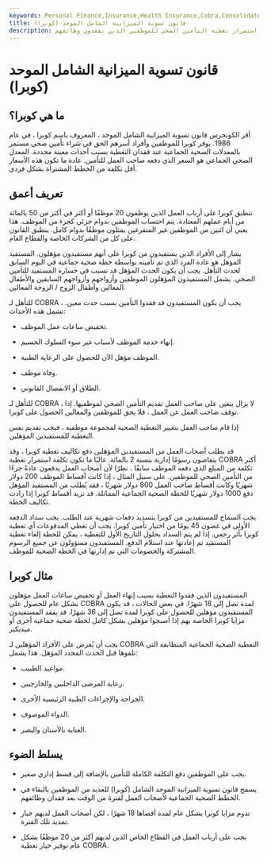 ```yaml
---
keywords: Personal Finance,Insurance,Health Insurance,Cobra,Consolidated Omnibus Budget Reconciliation act,Group Health Insurance Plans
title: قانون تسوية الميزانية الشامل الموحد (كوبرا)
description: ينص قانون تسوية الميزانية الشامل الموحد (كوبرا) على استمرار تغطية التأمين الصحي للموظفين الذين يفقدون وظائفهم.
---
```


# قانون تسوية الميزانية الشامل الموحد (كوبرا)
## ما هي كوبرا؟

أقر الكونجرس قانون تسوية الميزانية الشامل الموحد ، المعروف باسم كوبرا ، في عام 1986. يوفر كوبرا للموظفين وأفراد أسرهم الحق في شراء تأمين صحي مستمر بالمعدلات الصحية الجماعية عند فقدان التغطية بسبب أحداث معينة محددة. المعدل الصحي الجماعي هو السعر الذي دفعه صاحب العمل للتأمين. عادة ما تكون هذه الأسعار أقل تكلفة من الخطط المشتراة بشكل فردي.

## تعريف أعمق

تنطبق كوبرا على أرباب العمل الذين يوظفون 20 موظفًا أو أكثر في أكثر من 50 بالمائة من أيام عملهم المعتادة. يتم احتساب الموظفين بدوام جزئي كجزء من الموظف. هذا يعني أن اثنين من الموظفين غير المتفرغين يمثلون موظفًا بدوام كامل. ينطبق القانون على كل من الشركات الخاصة والقطاع العام.

يشار إلى الأفراد الذين يستفيدون من كوبرا على أنهم مستفيدون مؤهلون. المستفيد المؤهل هو عادة الفرد الذي تم تأمينه بواسطة خطة صحية جماعية في اليوم السابق لحدث التأهل. يجب أن يكون الحدث المؤهل قد تسبب في خسارة المستفيد للتأمين الصحي. يشمل المستفيدون المؤهلون الموظفين وأزواجهم وأزواجهم السابقين والأطفال المعالين وأطفال الزوج / الزوجة المعالين.

للتأهل لـ COBRA ، يجب أن يكون المستفيدون قد فقدوا التأمين بسبب حدث معين. تشمل هذه الأحداث:

- تخفيض ساعات عمل الموظف.

- إنهاء خدمة الموظف لأسباب غير سوء السلوك الجسيم.

- الموظف مؤهل الآن للحصول على الرعاية الطبية.

- وفاة موظف.

- الطلاق أو الانفصال القانوني.

للتأهل لـ COBRA ، لا يزال يتعين على صاحب العمل تقديم التأمين الصحي لموظفيها. إذا توقف صاحب العمل عن العمل ، فلا يحق للموظفين والمعالين الحصول على كوبرا.

إذا قام صاحب العمل بتغيير التغطية الصحية لمجموعة موظفيه ، فيجب تقديم نفس التغطية للمستفيدين المؤهلين.

قد يطلب أصحاب العمل من المستفيدين المؤهلين دفع تكاليف تغطية كوبرا ، وقد يتقاضون رسومًا إدارية بنسبة 2 بالمائة. غالبًا ما تكون تكلفة استمرار تغطية COBRA أكثر تكلفة من المبلغ الذي دفعه الموظف سابقًا ، نظرًا لأن أصحاب العمل يدفعون عادةً جزءًا من التأمين الصحي للموظفين. على سبيل المثال ، إذا كانت أقساط الموظف 200 دولار شهريًا وكانت أقساط صاحب العمل 800 دولار شهريًا ، فقد يُطلب من المستفيد المؤهل دفع 1000 دولار شهريًا للخطة الصحية الجماعية المماثلة. قد تزيد أقساط كوبرا إذا زادت تكاليف الخطة.

يجب السماح للمستفيدين من كوبرا بتسديد دفعات شهرية عند الطلب. يجب سداد الدفعة الأولى في غضون 45 يومًا من اختيار تأمين كوبرا. يجب أن تغطي المدفوعات أي تغطية كوبرا بأثر رجعي. إذا لم يتم السداد بحلول التاريخ الأول للتغطية ، يمكن للخطة إلغاء تغطية المستفيد ثم إعادتها عند استلام الدفع. المستفيدون مسؤولون عن جميع الرسوم المشتركة والخصومات التي تم إدارتها في الخطة الصحية للموظف.

## مثال كوبرا

المستفيدون الذين فقدوا التغطية بسبب إنهاء العمل أو تخفيض ساعات العمل مؤهلون بشكل عام للحصول على COBRA لمدة تصل إلى 18 شهرًا. في بعض الحالات ، قد يكون المستفيدون مؤهلين للحصول على كوبرا لمدة تصل إلى 36 شهرًا. قد يفقد المستفيدون مزايا كوبرا الخاصة بهم إذا أصبحوا مؤهلين بشكل كامل لخطة صحية جماعية أخرى أو ميديكير.

يجب أن يُعرض على الأفراد المؤهلين لـ COBRA التغطية الصحية الجماعية المتطابقة التي تلقوها قبل الحدث المحدد المؤهل. هذا يشمل:

- مواعيد الطبيب.

- رعاية المرضى الداخليين والخارجيين.

- الجراحة والإجراءات الطبية الرئيسية الأخرى.

- الدواء الموصوف.

- العناية بالأسنان والبصر.

## يسلط الضوء

- يجب على الموظفين دفع التكلفة الكاملة للتأمين بالإضافة إلى قسط إداري صغير.

- يسمح قانون تسوية الميزانية الموحد الشامل (كوبرا) للعديد من الموظفين بالبقاء في الخطط الصحية الجماعية لأصحاب العمل لفترة من الوقت بعد فقدان وظائفهم.

- تدوم مزايا كوبرا بشكل عام لمدة أقصاها 18 شهرًا ، لكن أصحاب العمل لديهم خيار تمديد تلك الفترة.

- يجب على أرباب العمل في القطاع الخاص الذين لديهم أكثر من 20 موظفًا بشكل عام توفير خيار تغطية COBRA.

